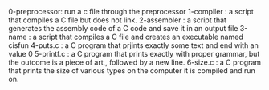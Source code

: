 0-preprocessor: run a c file through the preprocessor
1-compiler : a script that compiles a C file but does not link.
2-assembler : a script that generates the assembly code of a C code and save it in an output file
3-name :  a script that compiles a C file and creates an executable named cisfun
4-puts.c : a C program that prjints exactly some text and end with an value 0
5-printf.c : a C program that prints exactly with proper grammar, but the outcome is a piece of art,, followed by a new line.
6-size.c :  a C program that prints the size of various types on the computer it is compiled and run on.
